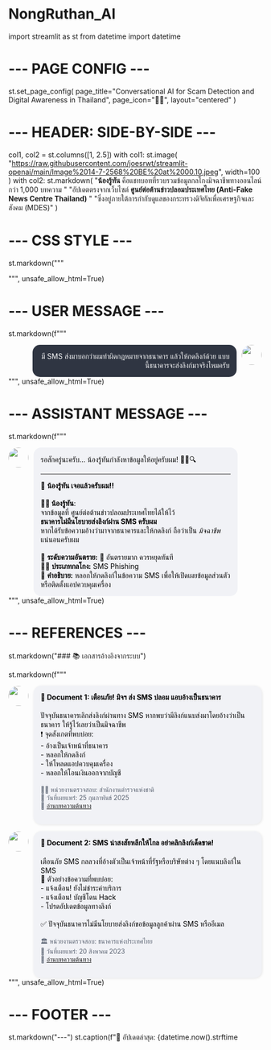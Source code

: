 # NongRuthan_AI
import streamlit as st
from datetime import datetime

# --- PAGE CONFIG ---
st.set_page_config(
    page_title="Conversational AI for Scam Detection and Digital Awareness in Thailand",
    page_icon="👦🏻",
    layout="centered"
)

# --- HEADER: SIDE-BY-SIDE ---
col1, col2 = st.columns([1, 2.5])
with col1:
    st.image(
        "https://raw.githubusercontent.com/joesrwt/streamlit-openai/main/Image%2014-7-2568%20BE%20at%2000.10.jpeg",
        width=100
    )
with col2:
    st.markdown(
        "**น้องรู้ทัน** คือแชทบอทที่รวบรวมข้อมูลกลโกงมิจฉาชีพทางออนไลน์กว่า 1,000 บทความ "
        "อัปเดตตรงจากเว็บไซต์ **ศูนย์ต่อต้านข่าวปลอมประเทศไทย (Anti-Fake News Centre Thailand)** "
        "ซึ่งอยู่ภายใต้การกำกับดูแลของกระทรวงดิจิทัลเพื่อเศรษฐกิจและสังคม (MDES)"
    )

# --- CSS STYLE ---
st.markdown("""
<style>
.chat-container {
    display: flex;
    margin-top: 1em;
}
.chat-user {
    justify-content: flex-end;
}
.chat-assistant, .chat-reference {
    justify-content: flex-start;
}
.chat-bubble {
    padding: 1em;
    border-radius: 15px;
    max-width: 75%;
}
.chat-bubble-user {
    background-color: #2f3542;
    color: white;
    text-align: right;
    margin-right: 10px;
}
.chat-bubble-assistant {
    background-color: #f1f2f6;
    color: black;
    margin-left: 10px;
}
.chat-icon {
    width: 40px;
    height: 40px;
    border-radius: 50%;
    object-fit: cover;
}
.chat-bubble-reference {
    background-color: #f1f2f6;
    color: black;
    padding: 1em;
    border-radius: 15px;
    margin-left: 10px;
    max-width: 85%;
    box-shadow: 1px 1px 5px rgba(0,0,0,0.1);
}
.chat-bubble-reference h4 {
    margin-top: 0;
}
.chat-meta {
    color: #57606f;
    font-size: 0.9em;
}
</style>
""", unsafe_allow_html=True)

# --- USER MESSAGE ---
st.markdown(f"""
<div class="chat-container chat-user">
    <div class="chat-bubble chat-bubble-user">
        มี SMS ส่งมาบอกว่าผมทำผิดกฎหมายจากธนาคาร แล้วให้กดลิงก์ด้วย แบบนี้ธนาคารจะส่งลิงก์มาจริงไหมครับ
    </div>
    <img src="https://cdn-icons-png.flaticon.com/512/747/747545.png" class="chat-icon" />
</div>
""", unsafe_allow_html=True)

# --- ASSISTANT MESSAGE ---
st.markdown(f"""
<div class="chat-container chat-assistant">
    <img src="https://raw.githubusercontent.com/joesrwt/streamlit-openai/main/Image%2014-7-2568%20BE%20at%2000.10.jpeg" class="chat-icon" />
    <div class="chat-bubble chat-bubble-assistant">
        รอสักครู่นะครับ... น้องรู้ทันกำลังหาข้อมูลให้อยู่ครับผม! 👦🏻🔍<br><hr>
        🔎 <strong>น้องรู้ทัน เจอแล้วครับผม!!</strong><br><br>
        <strong>👦🏻 น้องรู้ทัน</strong>:<br>
        จากข้อมูลที่ ศูนย์ต่อต้านข่าวปลอมประเทศไทยได้ให้ไว้<br>
        <strong>ธนาคารไม่มีนโยบายส่งลิงก์ผ่าน SMS ครับผม</strong><br>
        หากได้รับข้อความอ้างว่ามาจากธนาคารและให้กดลิงก์ ถือว่าเป็น <em>มิจฉาชีพ</em> แน่นอนครับผม<br><br>
        🚨 <strong>ระดับความอันตราย:</strong> 🔴 อันตรายมาก ควรหยุดทันที<br>
        🕵️‍♂️ <strong>ประเภทกลโกง:</strong> SMS Phishing<br>
        💬 <strong>คำอธิบาย:</strong> หลอกให้กดลิงก์ในข้อความ SMS เพื่อให้เปิดเผยข้อมูลส่วนตัว หรือติดตั้งแอปควบคุมเครื่อง
    </div>
</div>
""", unsafe_allow_html=True)

# --- REFERENCES ---
st.markdown("### 📚 เอกสารอ้างอิงจากระบบ")

st.markdown(f"""
<div class="chat-container chat-reference">
    <img src="https://raw.githubusercontent.com/joesrwt/streamlit-openai/main/Image%2014-7-2568%20BE%20at%2000.10.jpeg" class="chat-icon" />
    <div class="chat-bubble-reference">
        <h4>📄 Document 1: เตือนภัย! มิจฯ ส่ง SMS ปลอม แอบอ้างเป็นธนาคาร</h4>
        <p>
        ปัจจุบันธนาคารเลิกส่งลิงก์ผ่านทาง SMS หากพบว่ามีลิงก์แนบส่งมาโดยอ้างว่าเป็นธนาคาร ให้รู้ไว้เลยว่าเป็นมิจฉาชีพ<br>
        ❗ จุดสังเกตที่พบบ่อย:<br>
        - อ้างเป็นเจ้าหน้าที่ธนาคาร<br>
        - หลอกให้กดลิงก์<br>
        - ให้โหลดแอปควบคุมเครื่อง<br>
        - หลอกให้โอนเงินออกจากบัญชี<br><br>
        <span class="chat-meta">
        🕵️‍♂️ หน่วยงานตรวจสอบ: สำนักงานตำรวจแห่งชาติ<br>
        📅 วันที่เผยแพร่: 25 กุมภาพันธ์ 2025<br>
        🔗 <a href="https://www.antifakenewscenter.com/?p=68521" target="_blank">อ่านบทความต้นทาง</a>
        </span>
        </p>
    </div>
</div>

<div class="chat-container chat-reference">
    <img src="https://raw.githubusercontent.com/joesrwt/streamlit-openai/main/Image%2014-7-2568%20BE%20at%2000.10.jpeg" class="chat-icon" />
    <div class="chat-bubble-reference">
        <h4>📄 Document 2: SMS น่าสงสัยหลีกให้ไกล อย่าคลิกลิงก์เด็ดขาด!</h4>
        <p>
        เตือนภัย SMS กลลวงที่อ้างตัวเป็นเจ้าหน้าที่รัฐหรือบริษัทต่าง ๆ โดยแนบลิงก์ใน SMS<br>
        📌 ตัวอย่างข้อความที่พบบ่อย:<br>
        - แจ้งเตือน! ยังไม่ชำระค่าบริการ<br>
        - แจ้งเตือน! บัญชีโดน Hack<br>
        - โปรดอัปเดตข้อมูลทางลิงก์<br><br>
        ✅ ปัจจุบันธนาคารไม่มีนโยบายส่งลิงก์ขอข้อมูลลูกค้าผ่าน SMS หรืออีเมล<br><br>
        <span class="chat-meta">
        🏛 หน่วยงานตรวจสอบ: ธนาคารแห่งประเทศไทย<br>
        📅 วันที่เผยแพร่: 20 สิงหาคม 2023<br>
        🔗 <a href="https://www.antifakenewscenter.com/?p=40494" target="_blank">อ่านบทความต้นทาง</a>
        </span>
        </p>
    </div>
</div>
""", unsafe_allow_html=True)

# --- FOOTER ---
st.markdown("---")
st.caption(f"📅 อัปเดตล่าสุด: {datetime.now().strftime
